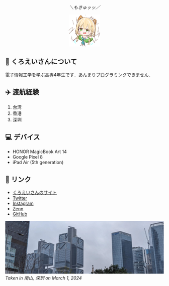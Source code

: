 <div align="center">

*＼もきゅッッ／*

</div>

<div align="center">
    <img src="img/avatar_circle.png" width="20%">
</div>

## 👀 くろえいさんについて

電子情報工学を学ぶ高専4年生です．あんまりプログラミングできません．

## ✈️ 渡航経験

1. 台湾
2. 香港
3. 深圳

## 💻 デバイス

- HONOR MagicBook Art 14
- Google Pixel 8
- iPad Air (5th generation)

## 🔗 リンク

- [くろえいさんのサイト](https://kuroyei.com/)
- [Twitter](https://x.com/kuroyei)
- [Instagram](https://www.instagram.com/kuroyei_san_desu)
- [Zenn](https://zenn.dev/kuroyei)
- [GitHub](https://github.com/kuroyei)

![](img/profile_banner.jfif)
*Taken in 南山, 深圳 on March 1, 2024*

<!--
**kuroyei/kuroyei** is a ✨ _special_ ✨ repository because its `README.md` (this file) appears on your GitHub profile.

Here are some ideas to get you started:

- 🔭 I’m currently working on ...
- 🌱 I’m currently learning ...
- 👯 I’m looking to collaborate on ...
- 🤔 I’m looking for help with ...
- 💬 Ask me about ...
- 📫 How to reach me: ...
- 😄 Pronouns: ...
- ⚡ Fun fact: ...
-->
